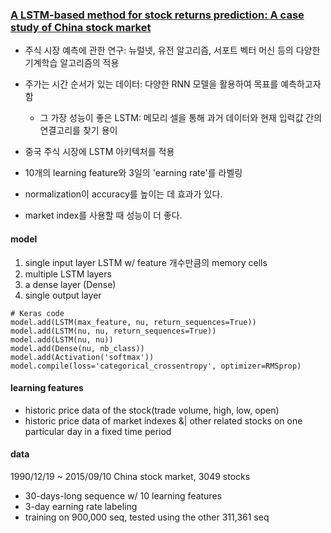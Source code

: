 ### [A LSTM-based method for stock returns prediction: A case study of China stock market](https://ieeexplore.ieee.org/document/7364089)

- 주식 시장 예측에 관한 연구: 뉴럴넷, 유전 알고리즘, 서포트 벡터 머신 등의 다양한 기계학습 알고리즘의 적용
- 주가는 시간 순서가 있는 데이터: 다양한 RNN 모델을 활용하여 목표를 예측하고자 함
    - 그 가장 성능이 좋은 LSTM: 메모리 셀을 통해 과거 데이터와 현재 입력값 간의 연결고리를 찾기 용이
    
- 중국 주식 시장에 LSTM 아키텍처를 적용
- 10개의 learning feature와 3일의 'earning rate'를 라벨링

- normalization이 accuracy를 높이는 데 효과가 있다.
- market index를 사용할 때 성능이 더 좋다.


#### model
1. single input layer LSTM w/ feature 개수만큼의 memory cells
2. multiple LSTM layers
3. a dense layer (Dense)
4. single output layer 

```python3
# Keras code
model.add(LSTM(max_feature, nu, return_sequences=True))
model.add(LSTM(nu, nu, return_sequences=True))
model.add(LSTM(nu, nu))
model.add(Dense(nu, nb_class))
model.add(Activation('softmax'))
model.compile(loss='categorical_crossentropy', optimizer=RMSprop)
```

#### learning features
- historic price data of the stock(trade volume, high, low, open)
- historic price data of market indexes &| other related stocks
on one particular day in a fixed time period

#### data
1990/12/19 ~ 2015/09/10 China stock market, 3049 stocks 
- 30-days-long sequence w/ 10 learning features
- 3-day earning rate labeling
- training on 900,000 seq, tested using the other 311,361 seq
